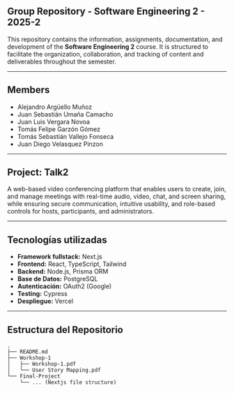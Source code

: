 ## **Group Repository - Software Engineering 2 - 2025-2**  
This repository contains the information, assignments, documentation, and development of the **Software Engineering 2** course. It is structured to facilitate the organization, collaboration, and tracking of content and deliverables throughout the semester. 

---

## **Members**
* Alejandro Argüello Muñoz
* Juan Sebastián Umaña Camacho
* Juan Luis Vergara Novoa
* Tomás Felipe Garzón Gómez
* Tomás Sebastián Vallejo Fonseca
* Juan Diego Velasquez Pinzon

---

## **Project: Talk2**
A web-based video conferencing platform that enables users to create, join, and manage meetings with real-time audio, video, chat, and screen sharing, while ensuring secure communication, intuitive usability, and role-based controls for hosts, participants, and administrators.

---

## **Tecnologías utilizadas**
* **Framework fullstack:** Next.js
* **Frontend:** React, TypeScript, Tailwind
* **Backend:** Node.js, Prisma ORM
* **Base de Datos:** PostgreSQL
* **Autenticación:** OAuth2 (Google)
* **Testing:** Cypress
* **Despliegue:** Vercel

---

## **Estructura del Repositorio**  

```plaintext
.
├── README.md
├── Workshop-1
│   ├── Workshop-1.pdf
│   └── User Story Mapping.pdf
└── Final-Project
    └── ... (Nextjs file structure)
